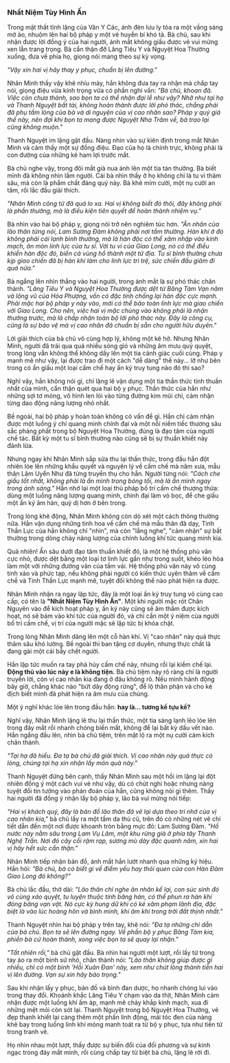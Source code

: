 ### Nhất Niệm Tùy Hình Ấn

Trong mật thất tĩnh lặng của Vân Y Các, ánh đèn lưu ly tỏa ra một vầng sáng mờ ảo, nhuộm lên hai bộ pháp y một vẻ huyền bí khó tả. Bà chủ, sau khi nhận được lời đồng ý của hai người, ánh mắt không giấu được vẻ vui mừng xen lẫn trang trọng. Bà cẩn thận đỡ Lăng Tiêu Y và Nguyệt Hoa Thường xuống, đưa về phía họ, giọng nói mang theo sự kỳ vọng.

_"Vậy xin hai vị hãy thay y phục, chuẩn bị lên đường."_

Nhân Minh thấy vậy khẽ nhíu mày, hắn không đưa tay ra nhận mà chắp tay nói, giọng điệu vừa kính trọng vừa có phần nghi vấn: _"Bà chủ, khoan đã. Việc còn chưa thành, sao bọn ta có thể nhận đại lễ như vậy? Nhỡ như tại hạ và Thanh Nguyệt bất tài, không hoàn thành được lời phó thác, chẳng phải đã phụ tấm lòng của bà và di nguyện của vị cao nhân sao? Pháp y quý giá thế này, nên đợi khi bọn ta mang được Nguyệt Nha Trâm về, bà trao lại cũng không muộn."_

Thanh Nguyệt im lặng gật đầu. Nàng nhìn vào sự kiên định trong mắt Nhân Minh và cảm thấy một sự đồng điệu. Đạo của họ là chính trực, không phải là con đường của những kẻ ham lợi trước mắt.

Bà chủ nghe vậy, trong đôi mắt già nua ánh lên một tia tán thưởng. Bà biết mình đã không nhìn lầm người. Cái bà nhìn thấy ở họ không chỉ là tu vi thâm sâu, mà còn là phẩm chất đáng quý này. Bà khẽ mỉm cười, một nụ cười an tâm, rồi lắc đầu giải thích.

_"Nhân Minh công tử đã quá lo xa. Hai vị không biết đó thôi, đây không phải là phần thưởng, mà là điều kiện tiên quyết để hoàn thành nhiệm vụ."_

Bà nhìn vào hai bộ pháp y, giọng nói trở nên nghiêm túc hơn. _"Ân nhân của lão thân từng nói, Lam Sương Đàm không phải nơi tầm thường. Hàn khí ở đó không phải cái lạnh bình thường, mà là hàn độc có thể xâm nhập vào kinh mạch, ăn mòn linh lực của tu sĩ. Với tu vi của Giao Long, nó có thể điều khiển hàn độc đó, biến cả vùng hồ thành một tử địa. Tu sĩ bình thường chưa kịp giao chiến đã bị hàn khí làm cho linh lực trì trệ, sức chiến đấu giảm đi quá nửa."_

Bà ngẩng lên nhìn thẳng vào hai người, trong ánh mắt là sự phó thác chân thành. _"Lăng Tiêu Y và Nguyệt Hoa Thường được dệt từ Băng Tàm Vạn năm và lông vũ của Hỏa Phượng, vốn có đặc tính chống lại hàn độc cực mạnh. Phải mặc hai bộ pháp y này vào, mới có thể bảo toàn linh lực mà giao chiến với Giao Long. Cho nên, việc hai vị mặc chúng vào không phải là nhận thưởng trước, mà là chấp nhận toàn bộ lời phó thác này. Đây là công cụ, cũng là sự bảo vệ mà vị cao nhân đã chuẩn bị sẵn cho người hữu duyên."_

Lời giải thích của bà chủ vô cùng hợp lý, không một kẽ hở. Nhưng Nhân Minh, người đã trải qua quá nhiều sóng gió và những âm mưu quỷ quyệt, trong lòng vẫn không thể không dấy lên một tia cảnh giác cuối cùng. Pháp y mạnh mẽ như vậy, lại được trao đi một cách "dễ dàng" thế này... lỡ như bên trong có ẩn giấu một loại cấm chế hay ấn ký truy tung nào đó thì sao?

Nghĩ vậy, hắn không nói gì, chỉ lặng lẽ vận dụng một tia thần thức tinh thuần nhất của mình, cẩn thận quét qua hai bộ y phục. Thần thức của hắn như những sợi tơ mỏng, vô hình len lỏi vào từng đường kim mũi chỉ, cảm nhận từng dao động năng lượng nhỏ nhất.

Bề ngoài, hai bộ pháp y hoàn toàn không có vấn đề gì. Hắn chỉ cảm nhận được một luồng ý chí quang minh chính đại và một nỗi niềm tiếc thương sâu sắc phảng phất trong bộ Nguyệt Hoa Thường, đúng là đạo tâm của người chế tác. Bất kỳ một tu sĩ bình thường nào cũng sẽ bị sự thuần khiết này đánh lừa.

Nhưng ngay khi Nhân Minh sắp sửa thu lại thần thức, trong đầu hắn đột nhiên lóe lên những khẩu quyết và nguyên lý về cấm chế mà năm xưa, mẫu thân Lâm Uyển Như đã từng truyền thụ cho hắn. Người từng nói: _"Cách che giấu tốt nhất, không phải là ẩn mình trong bóng tối, mà là ẩn mình ngay trong ánh sáng."_ Hắn nhớ lại một loại thủ pháp bố trí cấm chế thượng thừa: dùng một luồng năng lượng quang minh, chính đại làm vỏ bọc, để che giấu một ấn ký âm hàn, quỷ dị hơn ở bên trong.

Trong lòng khẽ động, Nhân Minh không còn dò xét một cách thông thường nữa. Hắn vận dụng những tinh hoa về cấm chế mà mẫu thân đã dạy, Tinh Thần Lực của hắn không chỉ "nhìn", mà còn "lắng nghe", "cảm nhận" sự bất thường trong dòng chảy năng lượng của chính luồng khí tức quang minh kia.

Quả nhiên! Ẩn sâu dưới đạo tâm thuần khiết đó, là một hệ thống phù văn cực nhỏ, được dệt bằng một loại tơ linh lực gần như trong suốt, khéo léo hòa làm một với những đường vân của tấm vải. Hệ thống phù văn này vô cùng tinh xảo và phức tạp, nếu không phải người có kiến thức uyên thâm về cấm chế và Tinh Thần Lực mạnh mẽ, tuyệt đối không thể nào phát hiện ra được.

Nhân Minh nhận ra ngay lập tức, đây là một loại ấn ký truy tung vô cùng cao cấp, có tên là **"Nhất Niệm Tùy Hình Ấn"**. Một khi người mặc rót Chân Nguyên vào để kích hoạt pháp y, ấn ký này cũng sẽ âm thầm được kích hoạt, nó sẽ bám vào khí tức của người đó, và chỉ cần một ý niệm của người bố trí cấm chế, vị trí của người mặc sẽ lập tức bị khóa chặt.

Trong lòng Nhân Minh dâng lên một cỗ hàn khí. Vị "cao nhân" này quả thực thâm sâu khó lường. Bề ngoài thì ban tặng cơ duyên, nhưng thực chất là đang gài một cái bẫy chết người.

Hắn lập tức muốn ra tay phá hủy cấm chế này, nhưng rồi lại kiềm chế lại. **Động thủ vào lúc này e là không tiện.** Bà chủ tiệm này rõ ràng chỉ là người truyền lời, còn vị cao nhân kia đang ở đâu không rõ. Nếu mình hành động bây giờ, chẳng khác nào "bứt dây động rừng", để lộ thân phận và cho kẻ địch biết mình đã phát hiện ra âm mưu của chúng.

Một ý nghĩ khác lóe lên trong đầu hắn: **hay là... tương kế tựu kế?**

Nghĩ vậy, Nhân Minh lặng lẽ thu lại thần thức, một tia sáng lạnh lẽo lóe lên trong đáy mắt rồi nhanh chóng biến mất, không để lại bất kỳ dấu vết nào. Hắn ngẩng đầu lên, nhìn bà chủ tiệm, trên mặt lộ ra một nụ cười cảm kích chân thành.

_"Tại hạ đã hiểu. Đa tạ bà chủ đã giải thích. Vị cao nhân này quả thực có lòng, chúng tại hạ xin nhận lấy món quà này."_

Thanh Nguyệt đứng bên cạnh, thấy Nhân Minh sau một hồi im lặng lại đột nhiên đồng ý một cách vui vẻ như vậy, dù có chút nghi hoặc nhưng nàng tuyệt đối tin tưởng vào phán đoán của hắn, cũng không nói gì thêm. Thấy hai người đã đồng ý nhận lấy bộ pháp y, lão bà vui mừng nói tiếp:

_"Hai vị khách quý, đây là bản đồ lão thân đã vẽ lại dựa theo trí nhớ của vị cao nhân kia,"_ bà chủ lấy ra một tấm da thú cũ, trên đó có những nét vẽ chi tiết dẫn đến một nơi được khoanh tròn bằng mực đỏ: Lam Sương Đàm. _"Hồ nước này nằm sâu trong Lam Vụ Lâm, một khu rừng già ở phía tây Thanh Nghệ Trấn. Nơi đó cây cối rậm rạp, sương mù dày đặc quanh năm, xin hai vị hãy hết sức cẩn thận."_

Nhân Minh tiếp nhận bản đồ, ánh mắt hắn lướt nhanh qua những ký hiệu. Hắn hỏi: _"Bà chủ, bà có biết gì về điểm yếu hay thói quen của con Hàn Đàm Giao Long đó không?"_

Bà chủ lắc đầu, thở dài: _"Lão thân chỉ nghe ân nhân kể lại, con súc sinh đó vô cùng xảo quyệt, tu luyện thuộc tính băng hàn, có thể phun ra hàn khí đóng băng vạn vật. Nó cực kỳ hung dữ khi có kẻ xâm phạm lãnh địa, đặc biệt là vào lúc hoàng hôn và bình minh, khi âm khí trong trời đất thịnh nhất."_

Thanh Nguyệt nhìn hai bộ pháp y trên tay, khẽ nói: _"Đa tạ những chỉ dẫn của bà chủ. Bọn ta sẽ lên đường ngay. Về phần bộ y phục Băng Tàm kia, phiền bà cứ hoàn thành, xong việc bọn ta sẽ quay lại nhận."_

_"Tất nhiên rồi,"_ bà chủ gật đầu. Bà nhìn hai người một lượt, rồi lấy từ trong tay áo ra một bình sứ nhỏ, chân thành nói: _"Lão thân không giúp được gì nhiều, chỉ có một bình 'Hồi Xuân Đan' này, xem như chút lòng thành tiễn hai vị lên đường. Vạn sự xin hãy bảo trọng."_

Sau khi nhận lấy y phục, bản đồ và bình đan dược, họ nhanh chóng lui vào trong thay đổi. Khoảnh khắc Lăng Tiêu Y chạm vào da thịt, Nhân Minh cảm nhận được một luồng khí ấm áp, mạnh mẽ chảy khắp kinh mạch, xua đi những mệt mỏi còn sót lại. Thanh Nguyệt trong bộ Nguyệt Hoa Thường, vẻ đẹp thanh khiết lại càng thêm một phần linh động, mái tóc đen của nàng khẽ bay trong luồng linh khí mỏng manh toát ra từ bộ y phục, tựa như tiên tử trong tranh vẽ.

Họ nhìn nhau một lượt, thấy được sự biến đổi của đối phương và sự kinh ngạc trong đáy mắt mình, rồi cùng chắp tay từ biệt bà chủ, lặng lẽ rời đi.
